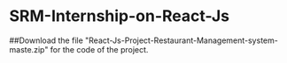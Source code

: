 # SRM-Internship-on-React-Js
##Download the file "React-Js-Project-Restaurant-Management-system-maste.zip" for the code of the project.

